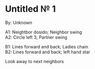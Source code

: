 # Untitled № 1
By: Unknown

A1: Neightbor dosido; Neighbor swing  
A2: Circle left 3; Partner swing

B1: Lines forward and back; Ladies chain  
B2: Lines forward and back; left hand star

Look away to next neighbors